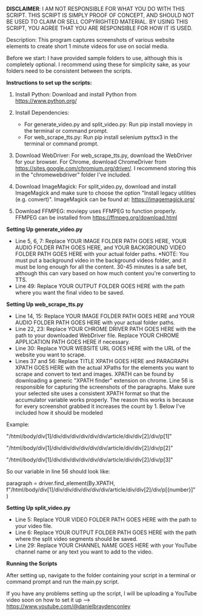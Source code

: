 **DISCLAIMER**: I AM NOT RESPONSIBLE FOR WHAT YOU DO WITH THIS SCRIPT. THIS SCRIPT IS SIMPLY PROOF OF CONCEPT, AND SHOULD NOT BE USED TO CLAIM OR SELL COPYRIGHTED MATERIAL. BY USING THIS SCRIPT, YOU AGREE THAT YOU ARE RESPONSIBLE FOR HOW IT IS USED.

Description: This program captures screenshots of various website elements to create short 1 minute videos for use on social media.

Before we start: I have provided sample folders to use, although this is completely optional. I recommend using these for simplicity sake, as your folders need to be consistent between the scripts.

**Instructions to set up the scripts:**

1. Install Python: Download and install Python from https://www.python.org/

2. Install Dependencies:
   - For generate_video.py and split_video.py: 
     Run pip install moviepy in the terminal or command prompt.
   - For web_scrape_tts.py: 
     Run pip install selenium pyttsx3 in the terminal or command prompt.

3. Download WebDriver: For web_scrape_tts.py, download the WebDriver for your browser. For Chrome, download ChromeDriver from https://sites.google.com/chromium.org/driver/. I recommend storing this in the "chromewebdriver" folder I've included.

4. Download ImageMagick: For split_video.py, download and install ImageMagick and make sure to choose the option "Install legacy utilities (e.g. convert)". ImageMagick can be found at: https://imagemagick.org/

5. Download FFMPEG: moviepy uses FFMPEG to function properly. FFMPEG can be installed from https://ffmpeg.org/download.html



**Setting Up generate_video.py**

- Line 5, 6, 7: Replace YOUR IMAGE FOLDER PATH GOES HERE, YOUR AUDIO FOLDER PATH GOES HERE, and YOUR BACKGROUND VIDEO FOLDER PATH GOES HERE with your actual folder paths. *NOTE: You must put a background video in the background videos folder, and it must be long enough for all the content. 30-45 minutes is a safe bet, although this can vary based on how much content you're converting to TTS.
- Line 49: Replace YOUR OUTPUT FOLDER GOES HERE with the path where you want the final video to be saved.



**Setting Up web_scrape_tts.py**

- Line 14, 15: Replace YOUR IMAGE FOLDER PATH GOES HERE and YOUR AUDIO FOLDER PATH GOES HERE with your actual folder paths.
- Line 22, 23: Replace YOUR CHROME DRIVER PATH GOES HERE with the path to your downloaded WebDriver file. Replace YOUR CHROME APPLICATION PATH GOES HERE if necessary.
- Line 30: Replace YOUR WEBSITE URL GOES HERE with the URL of the website you want to scrape.
- Lines 37 and 56: Replace TITLE XPATH GOES HERE and PARAGRAPH XPATH GOES HERE with the actual XPaths for the elements you want to scrape and convert to text and images. XPATH can be found by downloading a generic "XPATH finder" extension on chrome. Line 56 is responsible for capturing the screenshots of the paragraphs. Make sure your selected site uses a consistent XPATH format so that the accumulator variable works properly. The reason this works is because for every screenshot grabbed it increases the count by 1. Below I've included how it should be modeled

Example:

"/html/body/div[1]/div/div/div/div/div/div/article/div/div[2]/div/p[1]"

"/html/body/div[1]/div/div/div/div/div/div/article/div/div[2]/div/p[2]"

"/html/body/div[1]/div/div/div/div/div/div/article/div/div[2]/div/p[3]"
                                                                    
So our variable in line 56 should look like:   

paragraph = driver.find_element(By.XPATH, f"/html/body/div[1]/div/div/div/div/div/div/article/div/div[2]/div/p[{number}]") 



**Setting Up split_video.py**

- Line 5: Replace YOUR VIDEO FOLDER PATH GOES HERE with the path to your video file.
- Line 6: Replace YOUR OUTPUT FOLDER PATH GOES HERE with the path where the split video segments should be saved.
- Line 29: Replace YOUR CHANNEL NAME GOES HERE with your YouTube channel name or any text you want to add to the video.



**Running the Scripts**

After setting up, navigate to the folder containing your script in a terminal or command prompt and run the main.py script.


If you have any problems setting up the script, I will be uploading a YouTube video soon on how to set it up --> https://www.youtube.com/@danielbraydenconley
